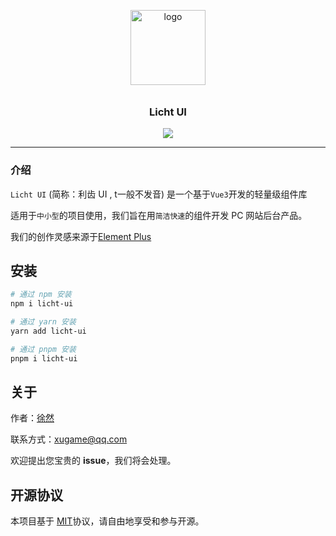 <p align="center">
  <img alt="logo" src="https://s3.bmp.ovh/imgs/2024/08/28/136ab813ae9e0e5f.png" width="120" style="margin-bottom: 10px;">
</p>
<h3 align="center">Licht UI</h3>

<p align="center">
  <img src="https://img.shields.io/badge/License-MIT-blue.svg?style=for-the-badge&color=#4fc08d" />
</p>

---

### 介绍

`Licht UI` (简称：利齿 UI , t一般不发音) 是一个基于`Vue3`开发的轻量级组件库

适用于`中小型`的项目使用，我们旨在用`简洁快速`的组件开发 PC 网站后台产品。

我们的创作灵感来源于[Element Plus](https://github.com/element-plus/element-plus)

## 安装

```bash
# 通过 npm 安装
npm i licht-ui

# 通过 yarn 安装
yarn add licht-ui

# 通过 pnpm 安装
pnpm i licht-ui
```

## 关于

作者：[徐然](https://github.com/xiaoxustudio)  

联系方式：[xugame@qq.com](emailto://xugame@qq.com)

欢迎提出您宝贵的 **issue**，我们将会处理。

## 开源协议

本项目基于 [MIT](https://zh.wikipedia.org/wiki/MIT%E8%A8%B1%E5%8F%AF%E8%AD%89)协议，请自由地享受和参与开源。